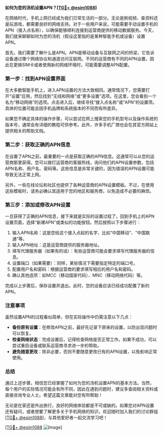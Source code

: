**如何为您的汤机设置APN？[[TG💪+ @esim1088](https://t.me/s/esim1088)]**

在网络时代，手机上网已经成为我们日常生活的一部分。无论是刷视频、查资料还是玩游戏，都需要良好的网络支持。对于一些用户来说，可能需要手动设置手机的APN（接入点名称），以确保能够顺利连接到运营商提供的移动数据服务。今天，我们就来聊聊如何为您的汤机（假设这里指的是某种智能手机或设备）设置APN。

首先，我们需要了解什么是APN。APN是移动设备与互联网之间的桥梁，它告诉设备通过哪个网络协议和通道访问互联网。不同的运营商有不同的APN设置，因此在更换SIM卡或者使用新的网络环境时，可能需要调整APN配置。

### 第一步：找到APN设置界面

在大多数智能手机上，进入APN设置的方法大致相同。通常情况下，您需要打开“设置”应用，然后找到“无线和网络”或“更多设置”选项。在这里，您会看到一个名为“移动网络”的选项。点击进入后，继续寻找“接入点名称”或“APN”的设置项。具体的位置可能会因手机品牌和系统版本的不同而有所差异。

如果您不确定具体的操作步骤，可以尝试在网上搜索您的手机型号以及操作系统的版本号，通常会有详细的教程可供参考。此外，许多手机厂商也会在其官方网站上提供相关的帮助文档。

### 第二步：获取正确的APN信息

在设置了APN之前，最重要的一点是获取正确的APN信息。这通常可以从您的运营商那里获得。您可以拨打运营商的客服热线，询问他们的APN设置参数，包括APN名称、用户名、密码等。这些信息是非常关键的，因为错误的APN设置可能导致无法正常上网。

另外，一些在线论坛和社区也提供了各种运营商的APN设置模板。不过，在使用这些模板时，请务必确认其适用于您的地区和服务商，以免造成不必要的麻烦。

### 第三步：添加或修改APN设置

一旦获得了正确的APN信息，接下来就是实际的设置过程了。回到手机上的APN设置页面，选择“新建APN”或类似的功能按钮。然后按照以下步骤进行：

1. 输入APN名称：这是您给这个接入点起的名字，比如“中国移动”、“中国联通”等。
2. 输入APN地址：这是运营商提供的服务器地址。
3. 填写代理服务器（如果有的话）：有些运营商可能会要求填写代理服务器的信息。
4. 设置端口（如果需要）：同样，某些情况下需要指定特定的端口号。
5. 配置用户名和密码：根据运营商的要求填写相应的用户名和密码。
6. 确认其他选项：如MCC（移动国家代码）、MNC（移动网络代码）等。

完成以上步骤后，保存设置并退出。此时，您的设备应该已经成功配置了新的APN。

### 注意事项

虽然设置APN的过程看似简单，但在实际操作中仍需注意以下几点：

- **备份原有设置**：在修改APN之前，最好先记录下原来的设置，以防出现问题时可以恢复。
- **检查网络状态**：完成设置后，记得检查网络是否正常工作。如果不成功，可以尝试重启设备或联系运营商寻求进一步的帮助。
- **避免随意更改**：除非必要，否则不要随意更改已有的APN设置，以免影响正常使用。

### 总结

通过上述步骤，相信您已经掌握了如何为您的汤机设置APN的基本方法。当然，每个用户的实际情况可能会有所不同，因此在遇到问题时，建议多查阅相关资料或直接咨询专业人士。希望这篇文章能对您有所帮助！

无论是在家还是外出旅行，良好的网络体验都是不可或缺的。如果您对APN设置还有疑问，或者想要了解更多关于手机网络的知识，欢迎随时加入我们的讨论群组[[TG💪+ @esim1088](https://t.me/s/esim1088)]，与其他爱好者一起交流学习吧！

[[TG💪+ @esim1088](https://t.me/s/esim1088) ![Image](https://i.postimg.cc/4NQfJmqS/Snipaste-2025-05-13-00-14-12.png)]